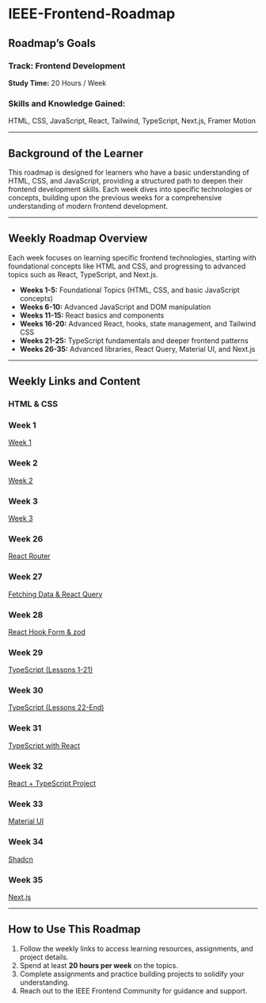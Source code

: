 # IEEE-Frontend-Roadmap

## Roadmap’s Goals

### Track: Frontend Development

**Study Time:** 20 Hours / Week  

### Skills and Knowledge Gained:  
HTML, CSS, JavaScript, React, Tailwind, TypeScript, Next.js, Framer Motion  

---

## Background of the Learner

This roadmap is designed for learners who have a basic understanding of HTML, CSS, and JavaScript, providing a structured path to deepen their frontend development skills. Each week dives into specific technologies or concepts, building upon the previous weeks for a comprehensive understanding of modern frontend development.

---

## Weekly Roadmap Overview

Each week focuses on learning specific frontend technologies, starting with foundational concepts like HTML and CSS, and progressing to advanced topics such as React, TypeScript, and Next.js.

- **Weeks 1-5:** Foundational Topics (HTML, CSS, and basic JavaScript concepts)  
- **Weeks 6-10:** Advanced JavaScript and DOM manipulation  
- **Weeks 11-15:** React basics and components  
- **Weeks 16-20:** Advanced React, hooks, state management, and Tailwind CSS  
- **Weeks 21-25:** TypeScript fundamentals and deeper frontend patterns  
- **Weeks 26-35:** Advanced libraries, React Query, Material UI, and Next.js  

---

## Weekly Links and Content  
### **HTML & CSS**  
### Week 1  
[Week 1](https://github.com/Noorhesham/IEEE-Frontend-Roadmap/blob/main/subpages/week1.md)  

### Week 2  
[Week 2](https://github.com/Noorhesham/IEEE-Frontend-Roadmap/blob/main/subpages/week2.md)  

### Week 3  
[Week 3](https://github.com/Noorhesham/IEEE-Frontend-Roadmap/blob/main/subpages/week3.md)  

### Week 26  
[React Router](https://github.com/Noorhesham/IEEE-Frontend-Roadmap/blob/main/subpages/week26.md)  

### Week 27  
[Fetching Data & React Query](https://github.com/Noorhesham/IEEE-Frontend-Roadmap/blob/main/subpages/week27.md)  

### Week 28  
[React Hook Form & zod](https://github.com/Noorhesham/IEEE-Frontend-Roadmap/blob/main/subpages/week28.md)  

### Week 29  
[TypeScript (Lessons 1-21)](https://github.com/Noorhesham/IEEE-Frontend-Roadmap/blob/main/subpages/week29.md)  

### Week 30  
[TypeScript (Lessons 22-End)](https://github.com/Noorhesham/IEEE-Frontend-Roadmap/blob/main/subpages/week30.md)  

### Week 31  
[TypeScript with React](https://github.com/Noorhesham/IEEE-Frontend-Roadmap/blob/main/subpages/week31.md)  

### Week 32  
[React + TypeScript Project](https://github.com/Noorhesham/IEEE-Frontend-Roadmap/blob/main/subpages/week32.md)  

### Week 33  
[Material UI](https://github.com/Noorhesham/IEEE-Frontend-Roadmap/blob/main/subpages/week33.md)  

### Week 34  
[Shadcn](https://github.com/Noorhesham/IEEE-Frontend-Roadmap/blob/main/subpages/week34.md)  

### Week 35  
[Next.js](https://github.com/Noorhesham/IEEE-Frontend-Roadmap/blob/main/subpages/week35.md)  

---

## How to Use This Roadmap  

1. Follow the weekly links to access learning resources, assignments, and project details.  
2. Spend at least **20 hours per week** on the topics.  
3. Complete assignments and practice building projects to solidify your understanding.  
4. Reach out to the IEEE Frontend Community for guidance and support.
